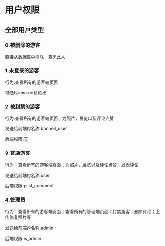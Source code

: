 # 用户权限

## 全部用户类型

### 0.被删除的游客

直接从数据库中清除，查无此人

### 1.未登录的游客

行为:查看所有的游客端页面

可通过session检验出

### 2.被封禁的游客

行为:查看所有的游客端页面；为照片，展览以及评论点赞

发送给前端的名称:banned_user

后端权限:无

### 3.普通游客

行为：查看所有的游客端页面；为照片，展览以及评论点赞；发表评论

发送给前端的名称:user

后端权限:post_comment

### 4.管理员

行为：查看所有的游客端页面；查看所有的管理端页面；封禁游客；删除评论；上传修复照片等

发送给前端的名称:admin

后端权限:is_admin

